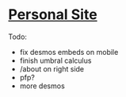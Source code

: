 # [Personal Site](https://george.chemmala.com)

Todo:
- fix desmos embeds on mobile 
- finish umbral calculus 
- /about on right side
- pfp? 
- more desmos